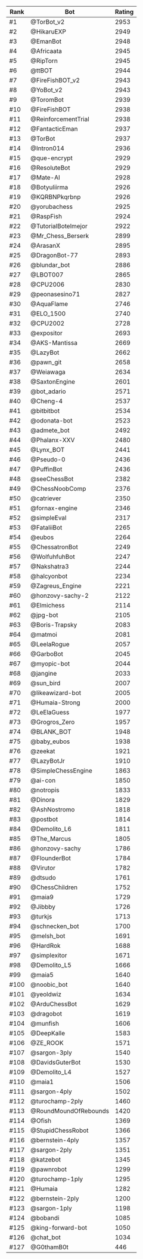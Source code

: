Rank|Bot|Rating
---|---|---
#1|@TorBot_v2|2953
#2|@HikaruEXP|2949
#3|@EmanBot|2948
#4|@Africaata|2945
#5|@RipTorn|2945
#6|@ttBOT|2944
#7|@FireFishBOT_v2|2943
#8|@YoBot_v2|2943
#9|@ToromBot|2939
#10|@FireFishBOT|2938
#11|@ReinforcementTrial|2938
#12|@FantacticEman|2937
#13|@TorBot|2937
#14|@Intron014|2936
#15|@que-encrypt|2929
#16|@ResoluteBot|2929
#17|@Mate-AI|2928
#18|@Botyuliirma|2926
#19|@KQRBNPkqrbnp|2926
#20|@yorubachess|2925
#21|@RaspFish|2924
#22|@TutorialBotelmejor|2922
#23|@Mr_Chess_Berserk|2899
#24|@ArasanX|2895
#25|@DragonBot-77|2893
#26|@blundar_bot|2886
#27|@LBOT007|2865
#28|@CPU2006|2830
#29|@peonasesino71|2827
#30|@AquaFlame|2746
#31|@ELO_1500|2740
#32|@CPU2002|2728
#33|@expositor|2693
#34|@AKS-Mantissa|2669
#35|@LazyBot|2662
#36|@pawn_git|2658
#37|@Weiawaga|2634
#38|@SaxtonEngine|2601
#39|@bot_adario|2571
#40|@Cheng-4|2537
#41|@bitbitbot|2534
#42|@odonata-bot|2523
#43|@admete_bot|2492
#44|@Phalanx-XXV|2480
#45|@Lynx_BOT|2441
#46|@Pseudo-0|2436
#47|@PuffinBot|2436
#48|@seeChessBot|2382
#49|@ChessNoobComp|2376
#50|@catriever|2350
#51|@fornax-engine|2346
#52|@simpleEval|2317
#53|@FataliiBot|2265
#54|@eubos|2264
#55|@ChessatronBot|2249
#56|@WolfuhfuhBot|2247
#57|@Nakshatra3|2244
#58|@halcyonbot|2234
#59|@Zagreus_Engine|2221
#60|@honzovy-sachy-2|2122
#61|@Elmichess|2114
#62|@jpg-bot|2105
#63|@Boris-Trapsky|2083
#64|@matmoi|2081
#65|@LeelaRogue|2057
#66|@GarboBot|2045
#67|@myopic-bot|2044
#68|@jangine|2033
#69|@sun_bird|2007
#70|@likeawizard-bot|2005
#71|@Humaia-Strong|2000
#72|@LeElaGuess|1977
#73|@Grogros_Zero|1957
#74|@BLANK_BOT|1948
#75|@baby_eubos|1938
#76|@zeekat|1921
#77|@LazyBotJr|1910
#78|@SimpleChessEngine|1863
#79|@ai-con|1850
#80|@notropis|1833
#81|@Dinora|1829
#82|@AshNostromo|1818
#83|@postbot|1814
#84|@Demolito_L6|1811
#85|@The_Marcus|1805
#86|@honzovy-sachy|1786
#87|@FlounderBot|1784
#88|@Virutor|1782
#89|@dtsudo|1761
#90|@ChessChildren|1752
#91|@maia9|1729
#92|@Jibbby|1726
#93|@turkjs|1713
#94|@schnecken_bot|1700
#95|@melsh_bot|1691
#96|@HardRok|1688
#97|@simplexitor|1671
#98|@Demolito_L5|1666
#99|@maia5|1640
#100|@noobic_bot|1640
#101|@yeoldwiz|1634
#102|@ArduChessBot|1629
#103|@dragobot|1619
#104|@munfish|1606
#105|@DeepKalle|1583
#106|@ZE_ROOK|1571
#107|@sargon-3ply|1540
#108|@DavidsGuterBot|1530
#109|@Demolito_L4|1527
#110|@maia1|1506
#111|@sargon-4ply|1502
#112|@turochamp-2ply|1460
#113|@RoundMoundOfRebounds|1420
#114|@Ofish|1369
#115|@StupidChessRobot|1366
#116|@bernstein-4ply|1357
#117|@sargon-2ply|1351
#118|@katzebot|1345
#119|@pawnrobot|1299
#120|@turochamp-1ply|1295
#121|@Humaia|1282
#122|@bernstein-2ply|1200
#123|@sargon-1ply|1198
#124|@bobandi|1085
#125|@king-forward-bot|1050
#126|@chat_bot|1034
#127|@G0thamB0t|446
